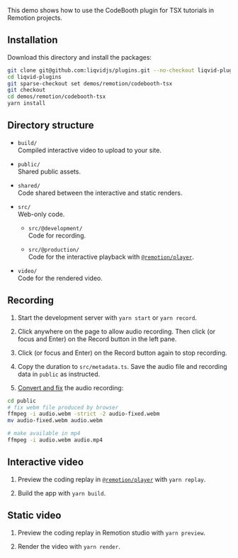 This demo shows how to use the CodeBooth plugin for TSX tutorials in Remotion projects.

## Installation

Download this directory and install the packages:

```bash
git clone git@github.com:liqvidjs/plugins.git --no-checkout liqvid-plugins
cd liqvid-plugins
git sparse-checkout set demos/remotion/codebooth-tsx
git checkout
cd demos/remotion/codebooth-tsx
yarn install
```

## Directory structure

- `build/`  
  Compiled interactive video to upload to your site.

- `public/`  
  Shared public assets.

- `shared/`  
  Code shared between the interactive and static renders.

- `src/`  
  Web-only code.

  - `src/@development/`  
    Code for recording.

  - `src/@production/`  
    Code for the interactive playback with [`@remotion/player`](https://www.remotion.dev/docs/player).

- `video/`  
  Code for the rendered video.

## Recording

1. Start the development server with `yarn start` or `yarn record`.

2. Click anywhere on the page to allow audio recording. Then click (or focus and Enter) on the Record button in the left pane.

3. Click (or focus and Enter) on the Record button again to stop recording.

4. Copy the duration to `src/metadata.ts`. Save the audio file and recording data in `public` as instructed.

5. [Convert and fix](https://liqvidjs.org/docs/cli/audio#convert) the audio recording:  
```bash
cd public
# fix webm file produced by browser
ffmpeg -i audio.webm -strict -2 audio-fixed.webm
mv audio-fixed.webm audio.webm

# make available in mp4
ffmpeg -i audio.webm audio.mp4
```

## Interactive video

1. Preview the coding replay in [`@remotion/player`](https://www.remotion.dev/docs/player) with `yarn replay`.

2. Build the app with `yarn build`.

## Static video

1. Preview the coding replay in Remotion studio with `yarn preview`.

2. Render the video with `yarn render`.
